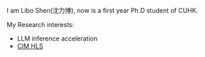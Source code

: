 <!--
**BUPTslb/BUPTslb** is a ✨ _special_ ✨ repository because its `README.md` (this file) appears on your GitHub profile.

Here are some ideas to get you started:

- 🔭 I’m currently working on ...
- 🌱 I’m currently learning ...
- 👯 I’m looking to collaborate on ...
- 🤔 I’m looking for help with ...
- 💬 Ask me about ...
- 📫 How to reach me: ...
- 😄 Pronouns: ...
- ⚡ Fun fact: ...
-->
I am Libo Shen(沈力博), now is a first year Ph.D student of CUHK.

My Research interests:

- LLM inference acceleration
- [CIM HLS](https://github.com/BUPTslb/LIMGEN)


<!--
**MORE**


I am a casual football enthusiast and a member of the Computer Science School Football Team at the University of Chinese Academy of Sciences. We won the [third place in the 2022 KeYuan Cup](https://mp.weixin.qq.com/s?__biz=MzAwOTU0MjUyMQ==&mid=2650499392&idx=2&sn=7f4c5e69d89c94bd7265097b1285d059&chksm=8351c756b4264e407f23900812dd666b77d7dd4fea773a10d2b210dbd2e185ff506b6a4c5370&scene=27).

I enjoy recitation and participated in the May Flower Literary and Art Gala in 2022. Unfortunately, it was a dubbing performance, and I struggled with facial expressions management. Fortunately, our team won the first prize. Video is [here](https://www.bilibili.com/video/av811404763/?vd_source=1920e32e7644aafe109ad2f9ec08c4a9).

I used to be a production assistant in two movies of CCTV6 [拳天下之拳锋](https://movie.douban.com/subject/35314511/),[拳天下之拳力](https://movie.douban.com/subject/35314509/). If you're careful enough, you will find me in the movie as some walk-ons😄.(Attention please: both are super terrible movies!)

-->
